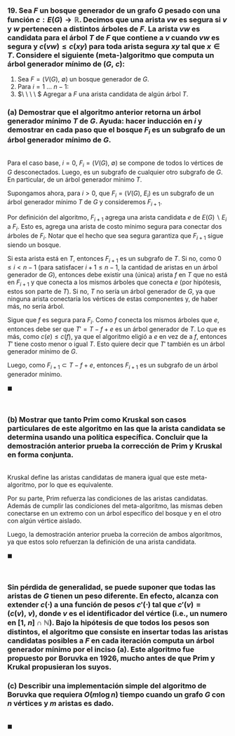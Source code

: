 ### 19. Sea $F$ un bosque generador de un grafo $G$ pesado con una función $c : E(G) \to \mathbb{R}$. Decimos que una arista $vw$ es segura si $v$ y $w$ pertenecen a distintos árboles de $F$. La arista $vw$ es candidata para el árbol $T$ de $F$ que contiene a $v$ cuando $vw$ es segura y $c(vw) \leq c(xy)$ para toda arista segura $xy$ tal que $x \in T$. Considere el siguiente (meta-)algoritmo que computa un árbol generador mínimo de $(G,\ c)$:

1. Sea $F = (V(G),\ \emptyset)$ un bosque generador de $G$.
2. Para $i = 1\ . . .\ n − 1$:
3. $\ \ \ \ $ Agregar a $F$ una arista candidata de algún árbol $T$.

### (a) Demostrar que el algoritmo anterior retorna un árbol generador mínimo $T$ de $G$. Ayuda: hacer inducción en $i$ y demostrar en cada paso que el bosque $F_i$ es un subgrafo de un árbol generador mínimo de $G$.

\
Para el caso base, $i = 0$, $F_i = (V(G),\ \emptyset)$ se compone de todos lo vértices de $G$ desconectados. Luego, es  un subgrafo de cualquier otro subgrafo de $G$. En particular, de un árbol generador mínimo $T$.

Supongamos ahora, para $i > 0$, que $F_i = (V(G),\ E_i)$ es un subgrafo de un árbol generador mínimo $T$ de $G$ y consideremos $F_{i+1}$. 

Por definición del algoritmo, $F_{i+1}$ agrega una arista candidata $e$ de $E(G) \backslash E_i$ a $F_{i}$. Esto es, agrega una arista de costo mínimo segura para conectar dos árboles de $F_i$. Notar que el hecho que sea segura garantiza que $F_{i+1}$ sigue siendo un bosque.

Si esta arista está en $T$, entonces $F_{i+1}$ es un subgrafo de $T$. Si no, como $0 \leq i < n-1$ (para satisfacer $i+1 \leq n-1$, la cantidad de aristas en un árbol generador de $G$), entonces debe existir una (única) arista $f$ en $T$ que no está en $F_{i+1}$ y que conecta a los mismos árboles que conecta $e$ (por hipótesis, estos son parte de $T$). Si no, $T$ no sería un árbol generador de $G$, ya que ninguna arista conectaría los vértices de estas componentes y, de haber más, no sería árbol.

Sigue que $f$ es segura para $F_i$. Como $f$ conecta los mismos árboles que $e$, entonces debe ser que $T' = T - f + e$ es un árbol generador de $T$. Lo que es más, como $c(e) \leq c(f)$, ya que el algoritmo eligió a $e$ en vez de a $f$, entonces $T'$ tiene costo menor o igual $T$. Esto quiere decir que $T'$ también es un árbol generador mínimo de $G$.

Luego, como $F_{i+1} \subset T - f + e$, entonces $F_{i+1}$ es un subgrafo de un árbol generador mínimo.

$\blacksquare$


<br>

### (b) Mostrar que tanto Prim como Kruskal son casos particulares de este algoritmo en las que la arista candidata se determina usando una política específica. Concluir que la demostración anterior prueba la corrección de Prim y Kruskal en forma conjunta.

\
Kruskal define las aristas candidatas de manera igual que este meta-algoritmo, por lo que es equivalente.

Por su parte, Prim refuerza las condiciones de las aristas candidatas. Además de cumplir las condiciones del meta-algoritmo, las mismas deben conectarse en un extremo con un árbol específico del bosque y en el otro con algún vértice aislado. 

Luego, la demostración anterior prueba la correción de ambos algoritmos, ya que estos solo refuerzan la definición de una arista candidata.

$\blacksquare$


<br>

### Sin pérdida de generalidad, se puede suponer que todas las aristas de $G$ tienen un peso diferente. En efecto, alcanza con extender $c(\cdot)$ a una función de pesos $c'(\cdot)$ tal que $c'(v) = (c(v),\ v)$, donde $v$ es el identificador del vértice (i.e., un numero en $[1,\ n]\cap \mathbb{N}$). Bajo la hipótesis de que todos los pesos son distintos, el algoritmo que consiste en insertar todas las aristas candidatas posibles a $F$ en cada iteración computa un árbol generador mínimo por el inciso (a). Este algoritmo fue propuesto por Boruvka en 1926, mucho antes de que Prim y Krukal propusieran los suyos.

### (c) Describir una implementación simple del algoritmo de Boruvka que requiera $O(m \log n)$ tiempo cuando un grafo $G$ con $n$ vértices y $m$ aristas es dado.

\
$\blacksquare$
